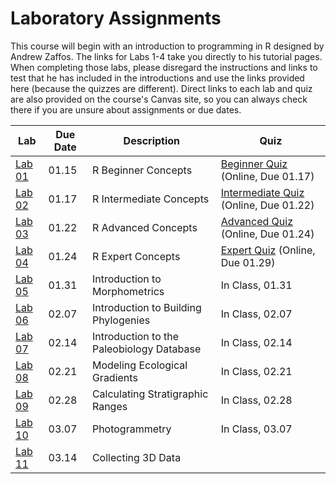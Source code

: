 # Laboratory Assignments

This course will begin with an introduction to programming in R designed by Andrew Zaffos. The links for Labs 1-4 take you directly to his tutorial pages. When completing those labs, please disregard the instructions and links to test that he has included in the introductions and use the links provided here (because the quizzes are different). Direct links to each lab and quiz are also provided on the course's Canvas site, so you can always check there if you are unsure about assignments or due dates.

Lab | Due Date | Description | Quiz
--- | -------- | ----------- | ----
[Lab 01](https://github.com/aazaff/startLearn.R/blob/master/beginnerConcepts.md) | 01.15 | R Beginner Concepts | [Beginner Quiz](/Labs/Tests/BeginnerQuiz.md) (Online, Due 01.17)
[Lab 02](https://github.com/aazaff/startLearn.R/blob/master/intermediateConcepts.md) | 01.17 | R Intermediate Concepts | [Intermediate Quiz](/Labs/Tests/IntermediateQuiz.md) (Online, Due 01.22)
[Lab 03](https://github.com/aazaff/startLearn.R/blob/master/advancedConcepts.md) | 01.22 | R Advanced Concepts | [Advanced Quiz](/Labs/Tests/AdvancedQuiz.md) (Online, Due 01.24)
[Lab 04](https://github.com/aazaff/startLearn.R/blob/master/expertConcepts.md) | 01.24 | R Expert Concepts | [Expert Quiz](/Labs/Tests/ExpertQuiz.md) (Online, Due 01.29)
[Lab 05](/Labs/Lab05.md) | 01.31 | Introduction to Morphometrics | In Class, 01.31
[Lab 06](/Labs/Lab06.md) | 02.07 | Introduction to Building Phylogenies | In Class, 02.07
[Lab 07](/Labs/Lab07.md) | 02.14 | Introduction to the Paleobiology Database | In Class, 02.14
[Lab 08](/Labs/Lab08.md) | 02.21 | Modeling Ecological Gradients | In Class, 02.21
[Lab 09](/Labs/Lab09.md) | 02.28 | Calculating Stratigraphic Ranges | In Class, 02.28
[Lab 10](/Labs/Lab10.md) | 03.07 | Photogrammetry | In Class, 03.07
[Lab 11](/Labs/Lab11.md) | 03.14 | Collecting 3D Data
